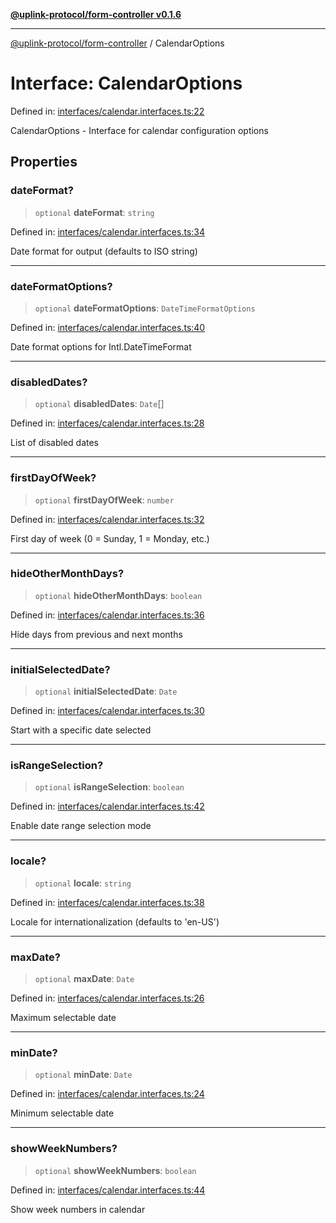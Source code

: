[**@uplink-protocol/form-controller v0.1.6**](../README.md)

***

[@uplink-protocol/form-controller](../globals.md) / CalendarOptions

# Interface: CalendarOptions

Defined in: [interfaces/calendar.interfaces.ts:22](https://github.com/jmkcoder/uplink-protocol-calendar/blob/f78ad3d76836bc48e6721214f929c06c541c2ab7/src/interfaces/calendar.interfaces.ts#L22)

CalendarOptions - Interface for calendar configuration options

## Properties

### dateFormat?

> `optional` **dateFormat**: `string`

Defined in: [interfaces/calendar.interfaces.ts:34](https://github.com/jmkcoder/uplink-protocol-calendar/blob/f78ad3d76836bc48e6721214f929c06c541c2ab7/src/interfaces/calendar.interfaces.ts#L34)

Date format for output (defaults to ISO string)

***

### dateFormatOptions?

> `optional` **dateFormatOptions**: `DateTimeFormatOptions`

Defined in: [interfaces/calendar.interfaces.ts:40](https://github.com/jmkcoder/uplink-protocol-calendar/blob/f78ad3d76836bc48e6721214f929c06c541c2ab7/src/interfaces/calendar.interfaces.ts#L40)

Date format options for Intl.DateTimeFormat

***

### disabledDates?

> `optional` **disabledDates**: `Date`[]

Defined in: [interfaces/calendar.interfaces.ts:28](https://github.com/jmkcoder/uplink-protocol-calendar/blob/f78ad3d76836bc48e6721214f929c06c541c2ab7/src/interfaces/calendar.interfaces.ts#L28)

List of disabled dates

***

### firstDayOfWeek?

> `optional` **firstDayOfWeek**: `number`

Defined in: [interfaces/calendar.interfaces.ts:32](https://github.com/jmkcoder/uplink-protocol-calendar/blob/f78ad3d76836bc48e6721214f929c06c541c2ab7/src/interfaces/calendar.interfaces.ts#L32)

First day of week (0 = Sunday, 1 = Monday, etc.)

***

### hideOtherMonthDays?

> `optional` **hideOtherMonthDays**: `boolean`

Defined in: [interfaces/calendar.interfaces.ts:36](https://github.com/jmkcoder/uplink-protocol-calendar/blob/f78ad3d76836bc48e6721214f929c06c541c2ab7/src/interfaces/calendar.interfaces.ts#L36)

Hide days from previous and next months

***

### initialSelectedDate?

> `optional` **initialSelectedDate**: `Date`

Defined in: [interfaces/calendar.interfaces.ts:30](https://github.com/jmkcoder/uplink-protocol-calendar/blob/f78ad3d76836bc48e6721214f929c06c541c2ab7/src/interfaces/calendar.interfaces.ts#L30)

Start with a specific date selected

***

### isRangeSelection?

> `optional` **isRangeSelection**: `boolean`

Defined in: [interfaces/calendar.interfaces.ts:42](https://github.com/jmkcoder/uplink-protocol-calendar/blob/f78ad3d76836bc48e6721214f929c06c541c2ab7/src/interfaces/calendar.interfaces.ts#L42)

Enable date range selection mode

***

### locale?

> `optional` **locale**: `string`

Defined in: [interfaces/calendar.interfaces.ts:38](https://github.com/jmkcoder/uplink-protocol-calendar/blob/f78ad3d76836bc48e6721214f929c06c541c2ab7/src/interfaces/calendar.interfaces.ts#L38)

Locale for internationalization (defaults to 'en-US')

***

### maxDate?

> `optional` **maxDate**: `Date`

Defined in: [interfaces/calendar.interfaces.ts:26](https://github.com/jmkcoder/uplink-protocol-calendar/blob/f78ad3d76836bc48e6721214f929c06c541c2ab7/src/interfaces/calendar.interfaces.ts#L26)

Maximum selectable date

***

### minDate?

> `optional` **minDate**: `Date`

Defined in: [interfaces/calendar.interfaces.ts:24](https://github.com/jmkcoder/uplink-protocol-calendar/blob/f78ad3d76836bc48e6721214f929c06c541c2ab7/src/interfaces/calendar.interfaces.ts#L24)

Minimum selectable date

***

### showWeekNumbers?

> `optional` **showWeekNumbers**: `boolean`

Defined in: [interfaces/calendar.interfaces.ts:44](https://github.com/jmkcoder/uplink-protocol-calendar/blob/f78ad3d76836bc48e6721214f929c06c541c2ab7/src/interfaces/calendar.interfaces.ts#L44)

Show week numbers in calendar
